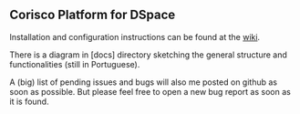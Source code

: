 ## Corisco Platform for DSpace


Installation and configuration instructions can be found at the [wiki](https://github.com/brasiliana/Corisco/wiki).

There is a diagram in [docs] directory sketching the general structure and functionalities (still in Portuguese).

A (big) list of pending issues and bugs will also me posted on github as soon as possible. But please feel free to open a new bug report as soon as it is found.


